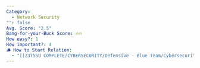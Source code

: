 ```yaml
---
Category:
  - Network Security
"": false
Avg. Score: "2.5"
Bang-for-your-Buck Score: 🔥🔥
How easy?: 1
How important?: 4
🪵 How to Start Relation:
  - "[[Z3TSSU COMPLETE/CYBERSECURITY/Defensive - Blue Team/Cybersecurity Checklist (Free Version)/Master List Optimisation Ideas/Network Security\\|Network Security]]"
---
```

